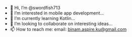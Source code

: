 - 👋 Hi, I’m @swordfish713
- 👀 I’m interested in mobile app development...
- 🌱 I’m currently learning Kotlin...
- 💞️ I’m looking to collaborate on interesting ideas...
- 📫 How to reach me: email: binam.aspire.ku@gmail.com 

<!---
swordfish713/swordfish713 is a ✨ special ✨ repository because its `README.md` (this file) appears on your GitHub profile.
You can click the Preview link to take a look at your changes.
--->
